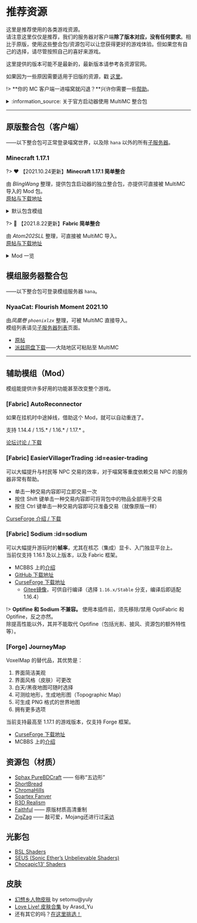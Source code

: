 # 推荐资源

这里是推荐使用的各类游戏资源。  
请注意这里仅仅是推荐，我们的服务器对客户端**除了版本对应，没有任何要求**。相比于原版，使用这些整合包/资源包可以让您获得更好的游戏体验。但如果您有自己的选择，请尽管按照自己的喜好来游戏。

这里提供的版本可能不是最新的，最新版本请参考各资源官网。

如果因为一些原因需要适用于旧版的资源，戳 [这里](wiki/resources/old)。

!> **你的 MC 客户端一进喵窝就闪退？**兴许你需要一些[帮助](wiki/faq#server-resourcepack-dl)。

<details>
<summary>:information_source: 关于官方启动器使用 MultiMC 整合包</summary>

如果你正在、且只能使用官方启动器，你必须先安装 Fabric 框架，并配合 **Fabric API** 模组使用（以上整合包均已包含 Fabric API）。

1. 首先[下载](https://fabricmc.net/use/) Fabric 框架安装器，之后双击安装。
1. 从整合包内的`.minecraft/mods`目录，提取所有文件，放到官方启动器所存储的<span class="nw-explain" title="对于Windows，其位于 C:\Users\<用户名>\AppData\Roaming\.minecraft">游戏目录</span>下的`mods`目录中。
1. 整合包可能禁用了 Optifine / OptiFabric，如需使用它们，重命名将`.disabled`后缀删除。如果需要 [Sodium](#sodium)，请勿重命名。
1. （可选）从 [CurseForge](https://www.curseforge.com/minecraft/mc-mods/fabric-api) 下载最新版 Fabric API。
  <!-- - **注意：1.15.2 整合包**内的 Fabric API 不要更新。 -->
1. 开始游戏吧:-P

</details>

--------

## 原版整合包（客户端）

——以下整合包可正常登录喵窝世界，以及除 `hana` 以外的所有[子服务器](wiki/server-network)。

### Minecraft 1.17.1

?> :heart: 【2021.10.24更新】**Minecraft 1.17.1 简单整合**

由 *BlingWang* 整理，提供包含启动器的独立整合包，亦提供可直接被 MultiMC 导入的 Mod 包。  
[原帖与下载地址](https://bbs.craft.moe/d/2553-minecraft-1171)

<details>
<summary>默认包含模组</summary>

[模组列表](https://global.cdn.blingwang.cn/2021/10/24/c755a9675995b.png)

</details>

?> :blue_heart: 【2021.8.22更新】**Fabric 简单整合**

由 *Atom202SLL* 整理，可直接被 MultiMC 导入。  
[原帖与下载地址](https://bbs.craft.moe/d/2079-multimcminecraft-117-fabric/)

<details>
<summary>Mod 一览</summary>

appleskin-fabric-mc1.17-2.1.3<br>
architectury-2.3.24-fabric<br>
cloth-config-5.0.38-fabric<br>
easiervillagertrading-1.17.1-fabric0.36.1-1.5.4<br>
fabric-api-0.37.2+1.17<br>
fabricmod_VoxelMap-1.10.15_for_1.17.0<br>
fast-chest-1.2+1.17<br>
InventoryHUD-fabric-[1.17.x]-3.4.0<br>
InventoryProfilesNext-fabric-1.17-0.8.5<br>
litematica-fabric-1.17.1-0.0.0-dev.20210713.103711<br>
malilib-fabric-1.17.1-0.10.0-dev.24<br>
minihud-fabric-1.17.1-0.19.0-dev.20210707.150016<br>
modmenu-2.0.4<br>
optifabric-1.11.20<br>
preview_OptiFine_1.17.1_HD_U_G9_pre34<br>
replaymod-1.17.1-2.6.1<br>
RoughlyEnoughItems-6.0.264-alpha-fabric<br>
shulkerboxtooltip-3.0.1+1.17<br>
tweakeroo-fabric-1.17.1-0.10.0-dev.20210710.155746<br>
worldedit-fabric-mc1.17-7.2.6-beta-01<br>
wthit-fabric-3.8.1<br>
<br>
未启用Mod<br>
iris-mc1.17-1.1.1<br>
sodium-fabric-mc1.17.1-0.3.0+build.5<br>

</details>

## 模组服务器整合包

——以下整合包可登录模组服务器 `hana`。

### NyaaCat: Flourish Moment 2021.10

由*凤凰卷 `phoenixlzx`* 整理，可被 MultiMC 直接导入。  
模组列表请见[子服务器列表](wiki/server-network#hana)页面。

- [原帖](https://bbs.craft.moe/d/2691-nyaacat-flourish-moment-202110)
- [派兹网盘下载](https://dl.blingwang.cn/MMC%201.12.2%20NyaaCat-%20Flourish%20Moment%202021.10.zip)——大陆地区可粘贴至 MultiMC

--------

## 辅助模组（Mod）

模组能提供许多好用的功能甚至改变整个游戏。

### [Fabric] AutoReconnector

如果在挂机时中途掉线，借助这个 Mod，就可以自动重连了。

支持 1.14.4 / 1.15.\* / 1.16.\* / 1.17.\* 。

[论坛讨论 / 下载](https://bbs.craft.moe/d/1316)

### [Fabric] EasierVillagerTrading :id=easier-trading

可以大幅提升与村民等 NPC 交易的效率，对于喵窝等重度依赖交易 NPC 的服务器非常有帮助。

* 单击一种交易内容即可立即交易一次
* 按住 Shift 键单击一种交易内容即可将背包中的物品全部用于交易
* 按住 Ctrl 键单击一种交易内容即可只准备交易（就像原版一样）

[CurseForge 介绍 / 下载](https://www.curseforge.com/minecraft/mc-mods/easiervillagertrading)

### [Fabric] Sodium :id=sodium

可以大幅提升游玩时的**帧率**，尤其在核芯（集成）显卡、入门独显平台上。<br />
当前仅支持 1.16.1 及以上版本，以及 Fabric 框架。

- MCBBS 上的[介绍](https://www.mcbbs.net/thread-1079347-1-1.html)
- [GitHub 下载地址](https://github.com/jellysquid3/sodium-fabric/releases)
- [CurseForge 下载地址](https://www.curseforge.com/minecraft/mc-mods/sodium/files)
  + [Gitee镜像](https://gitee.com/mirrors_trending/sodium-fabric/tree/1.16.x%2Fstable/)，可供自行编译（选择 `1.16.x/Stable` 分支，编译后即适配 1.16.4）

!> **Optifine 和 Sodium 不兼容。** 使用本插件前，须先移除/禁用 OptiFabric 和 Optifine，反之亦然。  
除提高性能以外，其并不能取代 Optifine（包括光影、披风、资源包的额外特性等）。

### [Forge] JourneyMap

VoxelMap 的替代品，其优势是：
1. 界面简洁美观
1. 界面风格（皮肤）可更改
1. 白天/黑夜地图可随时选择
1. 可测绘地形，生成地形图（Topographic Map）
1. 可生成 PNG 格式的世界地图
1. 拥有更多选项

当前支持最高至 1.17.1 的游戏版本，仅支持 Forge 框架。

- [CurseForge 下载地址](https://minecraft.curseforge.com/projects/journeymap/files)
- MCBBS 上的[介绍](https://www.mcbbs.net/forum.php?mod=viewthread&tid=612917)

## 资源包（材质）

-   [Sphax PureBDCraft](https://bdcraft.net/purebdcraft-minecraft) —— 俗称“五边形”
-   [ShortBread](http://www.planetminecraft.com/texture_pack/shortbread--/)
-   [ChromaHills](http://www.chromahills.com/)
-   [Soartex Fanver](http://soartex.net/downloads/)
-   [R3D Realism](http://www.minecraftforum.net/topic/1182714-)
- [Faithful](https://faithful.team) —— 原版材质高清重制
- [ZigZag](https://zigzagpack.com/) —— 敲可爱，Mojang还进行过[采访](https://www.mcbbs.net/thread-1075295-1-1.html)

## 光影包

- [BSL Shaders](https://bitslablab.com/bslshaders/)
- [SEUS (Sonic Ether’s Unbelievable Shaders)](https://www.sonicether.com/seus/)
- [Chocapic13' Shaders](https://www.curseforge.com/minecraft/customization/chocapic13-shaders)

## 皮肤

-   [幻想乡人物皮肤](http://pan.baidu.com/s/1mgyq8mW)  by setomu@yuly
-   [Love Live! 皮肤合集](https://www.mcbbs.net/thread-315887-1-1.html)  by Arasd_Yu
- 还有其它的吗？[在这里挑选！](https://www.minecraftskins.com/)

<!--
## Minecraft 正版许可

由于在升级成为正版服务器的时候仍有一些玩家还没有购买正版，因此我们决定向没有收入能力的学生玩家免费提供正版许可。

您必须是本服的玩家，能够证明自己是学生并且还没有购买正版，请邮件或在社群 / QQ 群联系管理组获得正版许可。

依据 MinecraftEdu 的协议， 您如果希望获得一份由喵窝提供的 GiftCode，您需要同意以下协议：

-   您保证您目前是一名在读学生。
-   您保证您使用由此 GiftCode 激活的 Minecraft 账号是以学习为目的。
-   您保证您不会以任何方式再次出售（或者赠送）此 GiftCode 和此 GiftCode 激活的账号。
-->
